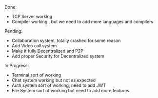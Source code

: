 Done:
- TCP Server working
- Compiler working , but we need to add more languages and compilers

Pending:
- Collaboration system, totally crashed for some reason
- Add Video call system
- Make it fully Decentralized and P2P
- Add proper Security for Decentralized system

In Progress:
- Terminal sort of working
- Chat system working but not as expected
- Auth system sort of working, need to add JWT
- File System sort of working but need to add more features